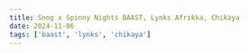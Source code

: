 ```yaml
---
title: Snog x Spinny Nights BAAST, Lynks Afrikka, Chikaya
date: 2024-11-06
tags: ['baast', 'lynks', 'chikaya']
---
```

